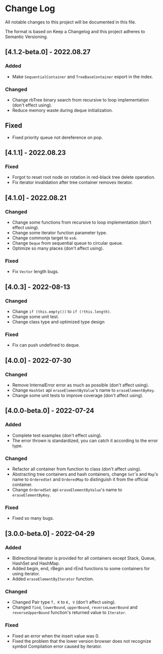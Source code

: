 # Change Log

All notable changes to this project will be documented in this file.

The format is based on Keep a Changelog and this project adheres to Semantic Versioning.

## [4.1.2-beta.0] - 2022.08.27

### Added

- Make `SequentialContainer` and `TreeBaseContainer` export in the index.

### Changed

- Change rbTree binary search from recursive to loop implementation (don't effect using).
- Reduce memory waste during deque initialization.

## Fixed

- Fixed priority queue not dereference on pop.

## [4.1.1] - 2022.08.23

### Fixed

- Forgot to reset root node on rotation in red-black tree delete operation.
- Fix iterator invalidation after tree container removes iterator.

## [4.1.0] - 2022.08.21

### Changed

- Change some functions from recursive to loop implementation (don't effect using).
- Change some iterator function parameter type.
- Change commonjs target to `es6`.
- Change `Deque` from sequential queue to circular queue.
- Optimize so many places (don't affect using).

### Fixed

- Fix `Vector` length bugs.

## [4.0.3] - 2022-08-13

### Changed

- Change `if (this.empty())` to `if (!this.length)`.
- Change some unit test.
- Change class type and optimized type design

### Fixed

- Fix can push undefined to deque.

## [4.0.0] - 2022-07-30

### Changed

- Remove InternalError error as much as possible (don't affect using).
- Change `HashSet` api `eraseElementByValue`'s name to `eraseElementByKey`.
- Change some unit tests to improve coverage (don't affect using).

## [4.0.0-beta.0] - 2022-07-24

### Added

- Complete test examples (don't effect using).
- The error thrown is standardized, you can catch it according to the error type.

### Changed

- Refactor all container from function to class (don't affect using).
- Abstracting tree containers and hash containers, change `Set`'s and `Map`'s name to `OrderedSet` and `OrderedMap` to distinguish it from the official container.
- Change `OrderedSet` api `eraseElementByValue`'s name to `eraseElementByKey`.

### Fixed

- Fixed so many bugs.

## [3.0.0-beta.0] - 2022-04-29

### Added

- Bidirectional iterator is provided for all containers except Stack, Queue, HashSet and HashMap.
- Added begin, end, rBegin and rEnd functions to some containers for using iterator.
- Added `eraseElementByIterator` function.

### Changed

- Changed Pair type `T, K` to `K, V` (don't affect using).
- Changed `find`, `lowerBound`, `upperBound`, `reverseLowerBound` and `reverseUpperBound` function's returned value to `Iterator`.

### Fixed

- Fixed an error when the insert value was 0.
- Fixed the problem that the lower version browser does not recognize symbol Compilation error caused by iterator.
